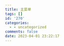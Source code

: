 ```yaml
---
title: 主菜单
tags: []
id: '270'
categories:
  - - uncategorized
comments: false
date: 2023-04-01 23:22:17
---
```


